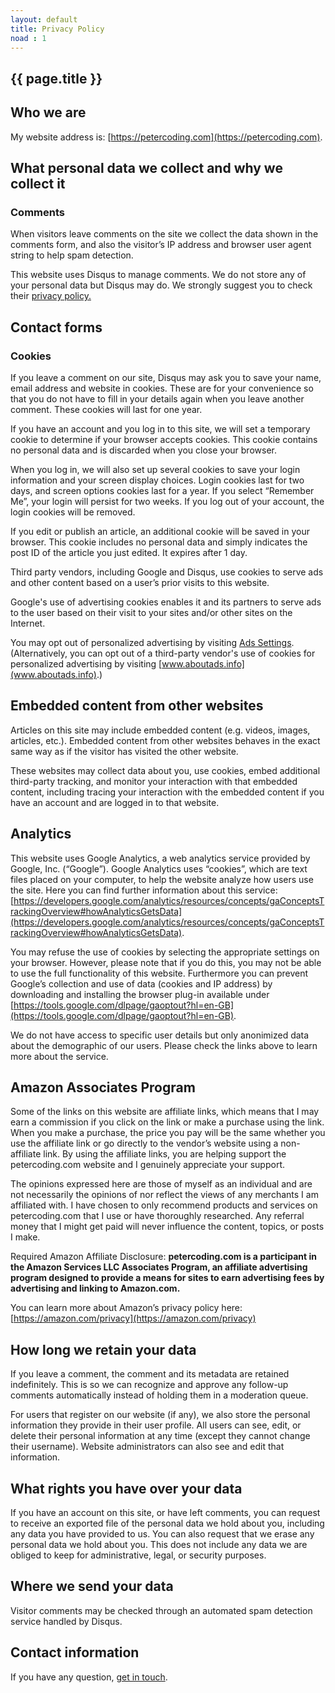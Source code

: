 ```yaml
---
layout: default
title: Privacy Policy
noad : 1
---
```

<div class="post">
  <h2 class="post-title">{{ page.title }}</h2>
</div>

## Who we are
My website address is: [https://petercoding.com](https://petercoding.com).

## What personal data we collect and why we collect it
### Comments
When visitors leave comments on the site we collect the data shown in the comments form, and also the visitor’s IP address and browser user agent string to help spam detection.

This website uses Disqus to manage comments. We do not store any of your personal data but Disqus may do. We strongly suggest you to check their [privacy policy.](https://help.disqus.com/en/articles/1717103-disqus-privacy-policy)

## Contact forms
### Cookies
If you leave a comment on our site, Disqus may ask you to save your name, email address and website in cookies. These are for your convenience so that you do not have to fill in your details again when you leave another comment. These cookies will last for one year.

If you have an account and you log in to this site, we will set a temporary cookie to determine if your browser accepts cookies. This cookie contains no personal data and is discarded when you close your browser.

When you log in, we will also set up several cookies to save your login information and your screen display choices. Login cookies last for two days, and screen options cookies last for a year. If you select “Remember Me”, your login will persist for two weeks. If you log out of your account, the login cookies will be removed.

If you edit or publish an article, an additional cookie will be saved in your browser. This cookie includes no personal data and simply indicates the post ID of the article you just edited. It expires after 1 day.

Third party vendors, including Google and Disqus, use cookies to serve ads and other content based on a user’s prior visits to this website.

Google's use of advertising cookies enables it and its partners to serve ads to the user based on their visit to your sites and/or other sites on the Internet.

You may opt out of personalized advertising by visiting [Ads Settings](https://adssettings.google.com/authenticated). (Alternatively, you can opt out of a third-party vendor's use of cookies for personalized advertising by visiting [www.aboutads.info](www.aboutads.info).)

## Embedded content from other websites
Articles on this site may include embedded content (e.g. videos, images, articles, etc.). Embedded content from other websites behaves in the exact same way as if the visitor has visited the other website.

These websites may collect data about you, use cookies, embed additional third-party tracking, and monitor your interaction with that embedded content, including tracing your interaction with the embedded content if you have an account and are logged in to that website.

## Analytics
This website uses Google Analytics, a web analytics service provided by Google, Inc. (“Google”). Google Analytics uses “cookies”, which are text files placed on your computer, to help the website analyze how users use the site. Here you can find further information about this service: [https://developers.google.com/analytics/resources/concepts/gaConceptsTrackingOverview#howAnalyticsGetsData](https://developers.google.com/analytics/resources/concepts/gaConceptsTrackingOverview#howAnalyticsGetsData).

You may refuse the use of cookies by selecting the appropriate settings on your browser. However, please note that if you do this, you may not be able to use the full functionality of this website. Furthermore you can prevent Google’s collection and use of data (cookies and IP address) by downloading and installing the browser plug-in available under [https://tools.google.com/dlpage/gaoptout?hl=en-GB](https://tools.google.com/dlpage/gaoptout?hl=en-GB).

We do not have access to specific user details but only anonimized data about the demographic of our users. Please check the links above to learn more about the service.

## Amazon Associates Program
Some of the links on this website are affiliate links, which means that I may earn a commission if you click on the link or make a purchase using the link. When you make a purchase, the price you pay will be the same whether you use the affiliate link or go directly to the vendor’s website using a non-affiliate link. By using the affiliate links, you are helping support the petercoding.com website and I genuinely appreciate your support.

The opinions expressed here are those of myself as an individual and are not necessarily the opinions of nor reflect the views of any merchants I am affiliated with. I have chosen to only recommend products and services on petercoding.com that I use or have thoroughly researched.  Any referral money that I might get paid will never influence the content, topics, or posts I make.

Required Amazon Affiliate Disclosure: <b>petercoding.com is a participant in the Amazon Services LLC Associates Program, an affiliate advertising program designed to provide a means for sites to earn advertising fees by advertising and linking to Amazon.com.</b>

You can learn more about Amazon’s privacy policy here: [https://amazon.com/privacy](https://amazon.com/privacy)



## How long we retain your data
If you leave a comment, the comment and its metadata are retained indefinitely. This is so we can recognize and approve any follow-up comments automatically instead of holding them in a moderation queue.

For users that register on our website (if any), we also store the personal information they provide in their user profile. All users can see, edit, or delete their personal information at any time (except they cannot change their username). Website administrators can also see and edit that information.

## What rights you have over your data
If you have an account on this site, or have left comments, you can request to receive an exported file of the personal data we hold about you, including any data you have provided to us. You can also request that we erase any personal data we hold about you. This does not include any data we are obliged to keep for administrative, legal, or security purposes.

## Where we send your data
Visitor comments may be checked through an automated spam detection service handled by Disqus.

## Contact information

If you have any question, [get in touch](http://petercoding.com/about/).
